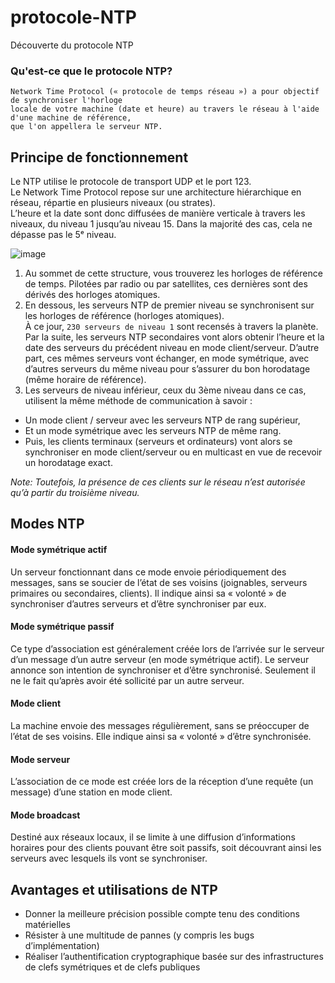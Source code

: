 # protocole-NTP
Découverte du protocole NTP

### Qu'est-ce que le protocole NTP?
```
Network Time Protocol (« protocole de temps réseau ») a pour objectif de synchroniser l'horloge
locale de votre machine (date et heure) au travers le réseau à l'aide d'une machine de référence,
que l'on appellera le serveur NTP.
```

## Principe de fonctionnement

Le NTP utilise le protocole de transport UDP et le port 123.<br>
Le Network Time Protocol repose sur une architecture hiérarchique en réseau, répartie en plusieurs niveaux (ou strates).<br>
L’heure et la date sont donc diffusées de manière verticale à travers les niveaux, du niveau 1 jusqu’au niveau 15. Dans la majorité des cas, cela ne dépasse pas le 5ᵉ niveau.

![image](https://user-images.githubusercontent.com/83721477/167577346-af47c81a-d2d0-491b-b218-e48ee0ff7a32.png)

1. Au sommet de cette structure, vous trouverez les horloges de référence de temps. Pilotées par radio ou par satellites, ces dernières sont des dérivés des horloges atomiques.
2. En dessous, les serveurs NTP de premier niveau se synchronisent sur les horloges de référence (horloges atomiques).<br>À ce jour, `230 serveurs de niveau 1` sont recensés à travers la planète.<br>Par la suite, les serveurs NTP secondaires vont alors obtenir l’heure et la date des serveurs du précédent niveau en mode client/serveur. D’autre part, ces mêmes serveurs vont échanger, en mode symétrique, avec d’autres serveurs du même niveau pour s’assurer du bon horodatage (même horaire de référence).
3. Les serveurs de niveau inférieur, ceux du 3ème niveau dans ce cas, utilisent la même méthode de communication à savoir :
  * Un mode client / serveur avec les serveurs NTP de rang supérieur,
  * Et un mode symétrique avec les serveurs NTP de même rang.
* Puis, les clients terminaux (serveurs et ordinateurs) vont alors se synchroniser en mode client/serveur ou en multicast en vue de recevoir un horodatage exact. 

*Note: Toutefois, la présence de ces clients sur le réseau n’est autorisée qu’à partir du troisième niveau.*

## Modes NTP
#### Mode symétrique actif
Un serveur fonctionnant dans ce mode envoie périodiquement des messages, sans se soucier de l’état de ses voisins (joignables, serveurs primaires ou secondaires, clients). Il indique ainsi sa « volonté » de synchroniser d’autres serveurs et d’être synchroniser par eux.

#### Mode symétrique passif
Ce type d’association est généralement créée lors de l’arrivée sur le serveur d’un message d’un autre serveur (en mode symétrique actif). Le serveur annonce son intention de synchroniser et d’être synchronisé. Seulement il ne le fait qu’après avoir été sollicité par un autre serveur.

#### Mode client
La machine envoie des messages régulièrement, sans se préoccuper de l’état de ses voisins. Elle indique ainsi sa « volonté » d’être synchronisée.

#### Mode serveur
L’association de ce mode est créée lors de la réception d’une requête (un message) d’une station en mode client.

#### Mode broadcast
Destiné aux réseaux locaux, il se limite à une diffusion d’informations horaires pour des clients pouvant être soit passifs, soit découvrant ainsi les serveurs avec lesquels ils vont se synchroniser.

## Avantages et utilisations de NTP
* Donner la meilleure précision possible compte tenu des conditions matérielles
* Résister à une multitude de pannes (y compris les bugs d’implémentation)
* Réaliser l’authentification cryptographique basée sur des infrastructures de clefs symétriques et de clefs publiques
